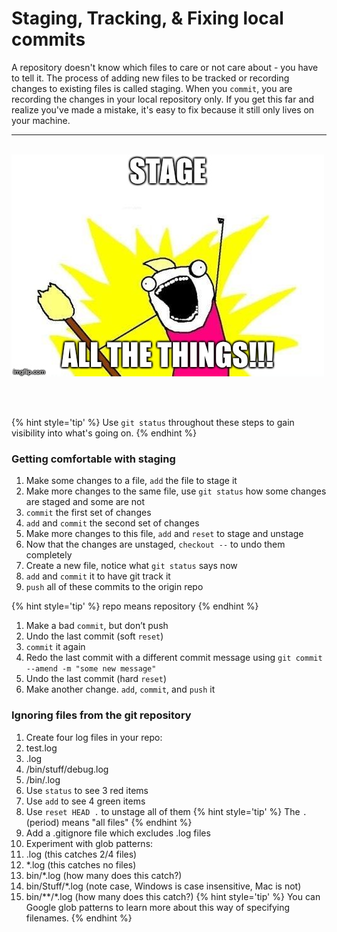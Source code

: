 # Staging, Tracking, &amp; Fixing local commits
A repository doesn't know which files to care or not care about - you have to tell it.  The process of adding new files to be tracked or recording changes to existing files is called staging.  When you `commit`, you are recording the changes in your local repository only.  If you get this far and realize you've made a mistake, it's easy to fix because it still only lives on your machine.

<hr><br>

<div>
    <img src="2-meme.jpg">
</div>

<br><br>


{% hint style='tip' %}
Use `git status` throughout these steps to gain visibility into what's going on.
{% endhint %}

### Getting comfortable with staging

1. Make some changes to a file, `add` the file to stage it
1. Make more changes to the same file, use `git status` how some changes are staged and some are not
1. `commit` the first set of changes
1. `add` and `commit` the second set of changes
1. Make more changes to this file, `add` and `reset` to stage and unstage
1. Now that the changes are unstaged, `checkout --` to undo them completely
1. Create a new file, notice what `git status` says now
1. `add` and `commit` it to have git track it
1. `push` all of these commits to the origin repo

  {% hint style='tip' %}
  repo means repository
  {% endhint %}
1. Make a bad `commit`, but don’t push
1. Undo the last commit (soft `reset`)
1. `commit` it again
1. Redo the last commit with a different commit message using `git commit --amend -m "some new message"`
1. Undo the last commit (hard `reset`)
1. Make another change.  `add`, `commit`, and `push` it

### Ignoring files from the git repository

1. Create four log files in your repo:
  1. test.log
  1. .log
  1. /bin/stuff/debug.log
  1. /bin/.log
1. Use `status` to see 3 red items
1. Use `add` to see 4 green items
1. Use `reset HEAD .` to unstage all of them
  {% hint style='tip' %}
  The `.` (period) means "all files"
  {% endhint %}
1. Add a .gitignore file which excludes .log files
1. Experiment with glob patterns:
  1. .log (this catches 2/4 files)
  1. \*.log (this catches no files)
  1. bin/\*.log (how many does this catch?)
  1. bin/Stuff/\*.log (note case, Windows is case insensitive, Mac is not)
  1. bin/\*\*/\*.log (how many does this catch?)
    {% hint style='tip' %}
    You can Google glob patterns to learn more about this way of specifying filenames.
    {% endhint %}
